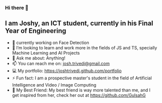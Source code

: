 ### Hi there 👋
## I am Joshy, an ICT student, currently in his Final Year of Engineering

- 🔭 currently working on Face Detection 
- 👯 I’m looking to learn and work more in the fields of JS and TS, specially Machine Learning and AI Projects 
- 💬 Ask me about: Anything!
- 📫 You can reach me on: josh.trivedi@gmail.com 
- 💻 My portfolio: https://joshtrivedi.github.com/portfolio
- ⚡ Fun fact: I am a prospective master's student in the field of Artificial Intelligence and Video / Image Computing
- 🤡 My Best Friend: My best friend is way more talented than me, and I get inspired from her, check her out at https://github.com/GulsahG 
